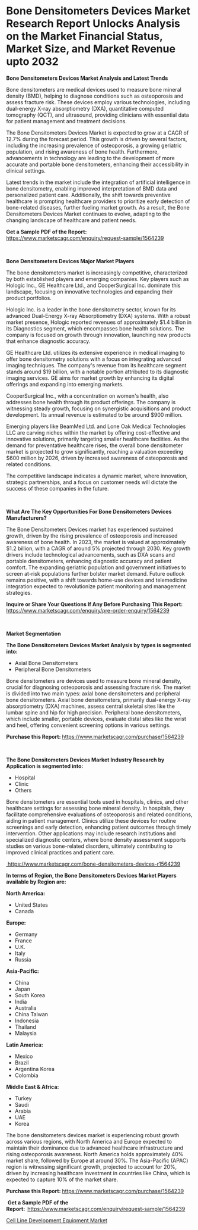 <p><h1>Bone Densitometers Devices Market Research Report Unlocks Analysis on the Market Financial Status, Market Size, and Market Revenue upto 2032</h1></p><p><strong>Bone Densitometers Devices Market Analysis and Latest Trends</strong></p>
<p><p>Bone densitometers are medical devices used to measure bone mineral density (BMD), helping to diagnose conditions such as osteoporosis and assess fracture risk. These devices employ various technologies, including dual-energy X-ray absorptiometry (DXA), quantitative computed tomography (QCT), and ultrasound, providing clinicians with essential data for patient management and treatment decisions.</p><p>The Bone Densitometers Devices Market is expected to grow at a CAGR of 12.7% during the forecast period. This growth is driven by several factors, including the increasing prevalence of osteoporosis, a growing geriatric population, and rising awareness of bone health. Furthermore, advancements in technology are leading to the development of more accurate and portable bone densitometers, enhancing their accessibility in clinical settings.</p><p>Latest trends in the market include the integration of artificial intelligence in bone densitometry, enabling improved interpretation of BMD data and personalized patient care. Additionally, the shift towards preventive healthcare is prompting healthcare providers to prioritize early detection of bone-related diseases, further fueling market growth. As a result, the Bone Densitometers Devices Market continues to evolve, adapting to the changing landscape of healthcare and patient needs.</p></p>
<p><strong>Get a Sample PDF of the Report:&nbsp;</strong> <a href="https://www.marketscagr.com/enquiry/request-sample/1564239?utm_campaign=3194&utm_medium=2&utm_source=Github&utm_content=ia&utm_term=04032025&utm_id=bone-densitometers-devices">https://www.marketscagr.com/enquiry/request-sample/1564239</a></p>
<p>&nbsp;</p>
<p><strong>Bone Densitometers Devices Major Market Players</strong></p>
<p><p>The bone densitometers market is increasingly competitive, characterized by both established players and emerging companies. Key players such as Hologic Inc., GE Healthcare Ltd., and CooperSurgical Inc. dominate this landscape, focusing on innovative technologies and expanding their product portfolios.</p><p>Hologic Inc. is a leader in the bone densitometry sector, known for its advanced Dual-Energy X-ray Absorptiometry (DXA) systems. With a robust market presence, Hologic reported revenues of approximately $1.4 billion in its Diagnostics segment, which encompasses bone health solutions. The company is focused on growth through innovation, launching new products that enhance diagnostic accuracy.</p><p>GE Healthcare Ltd. utilizes its extensive experience in medical imaging to offer bone densitometry solutions with a focus on integrating advanced imaging techniques. The company's revenue from its healthcare segment stands around $19 billion, with a notable portion attributed to its diagnostic imaging services. GE aims for market growth by enhancing its digital offerings and expanding into emerging markets.</p><p>CooperSurgical Inc., with a concentration on women's health, also addresses bone health through its product offerings. The company is witnessing steady growth, focusing on synergistic acquisitions and product development. Its annual revenue is estimated to be around $900 million.</p><p>Emerging players like BeamMed Ltd. and Lone Oak Medical Technologies LLC are carving niches within the market by offering cost-effective and innovative solutions, primarily targeting smaller healthcare facilities. As the demand for preventative healthcare rises, the overall bone densitometer market is projected to grow significantly, reaching a valuation exceeding $600 million by 2026, driven by increased awareness of osteoporosis and related conditions. </p><p>The competitive landscape indicates a dynamic market, where innovation, strategic partnerships, and a focus on customer needs will dictate the success of these companies in the future.</p></p>
<p>&nbsp;</p>
<p><strong>What Are The Key Opportunities For Bone Densitometers Devices Manufacturers?</strong></p>
<p><p>The Bone Densitometers Devices market has experienced sustained growth, driven by the rising prevalence of osteoporosis and increased awareness of bone health. In 2023, the market is valued at approximately $1.2 billion, with a CAGR of around 5% projected through 2030. Key growth drivers include technological advancements, such as DXA scans and portable densitometers, enhancing diagnostic accuracy and patient comfort. The expanding geriatric population and government initiatives to screen at-risk populations further bolster market demand. Future outlook remains positive, with a shift towards home-use devices and telemedicine integration expected to revolutionize patient monitoring and management strategies.</p></p>
<p><strong>Inquire or Share Your Questions If Any Before Purchasing This Report:</strong> <a href="https://www.marketscagr.com/enquiry/pre-order-enquiry/1564239?utm_campaign=3194&utm_medium=2&utm_source=Github&utm_content=ia&utm_term=04032025&utm_id=bone-densitometers-devices">https://www.marketscagr.com/enquiry/pre-order-enquiry/1564239</a></p>
<p>&nbsp;</p>
<p><strong>Market Segmentation</strong></p>
<p><strong>The Bone Densitometers Devices Market Analysis by types is segmented into:</strong></p>
<p><ul><li>Axial Bone Densitometers</li><li>Peripheral Bone Densitometers</li></ul></p>
<p><p>Bone densitometers are devices used to measure bone mineral density, crucial for diagnosing osteoporosis and assessing fracture risk. The market is divided into two main types: axial bone densitometers and peripheral bone densitometers. Axial bone densitometers, primarily dual-energy X-ray absorptiometry (DXA) machines, assess central skeletal sites like the lumbar spine and hip for high precision. Peripheral bone densitometers, which include smaller, portable devices, evaluate distal sites like the wrist and heel, offering convenient screening options in various settings.</p></p>
<p><strong>Purchase this Report:&nbsp;</strong><a href="https://www.marketscagr.com/purchase/1564239?utm_campaign=3194&utm_medium=2&utm_source=Github&utm_content=ia&utm_term=04032025&utm_id=bone-densitometers-devices">https://www.marketscagr.com/purchase/1564239</a></p>
<p>&nbsp;</p>
<p><strong>The Bone Densitometers Devices Market Industry Research by Application is segmented into:</strong></p>
<p><ul><li>Hospital</li><li>Clinic</li><li>Others</li></ul></p>
<p><p>Bone densitometers are essential tools used in hospitals, clinics, and other healthcare settings for assessing bone mineral density. In hospitals, they facilitate comprehensive evaluations of osteoporosis and related conditions, aiding in patient management. Clinics utilize these devices for routine screenings and early detection, enhancing patient outcomes through timely intervention. Other applications may include research institutions and specialized diagnostic centers, where bone density assessment supports studies on various bone-related disorders, ultimately contributing to improved clinical practices and patient care.</p></p>
<p><a href="https://www.marketscagr.com/bone-densitometers-devices-r1564239?utm_campaign=3194&utm_medium=2&utm_source=Github&utm_content=ia&utm_term=04032025&utm_id=bone-densitometers-devices">&nbsp;https://www.marketscagr.com/bone-densitometers-devices-r1564239</a></p>
<p><strong>In terms of Region, the Bone Densitometers Devices Market Players available by Region are:</strong></p>
<p>
    <p> <strong> North America: </strong>
        <ul>
            <li>United States</li>
            <li>Canada</li>
        </ul>
        </p> 
    <p> <strong> Europe: </strong>
        <ul>
            <li>Germany</li>
            <li>France</li>
            <li>U.K.</li>
            <li>Italy</li>
            <li>Russia</li>
        </ul>
        </p> 
    <p> <strong> Asia-Pacific: </strong>
        <ul>
            <li>China</li>
            <li>Japan</li>
            <li>South Korea</li>
            <li>India</li>
            <li>Australia</li>
            <li>China Taiwan</li>
            <li>Indonesia</li>
            <li>Thailand</li>
            <li>Malaysia</li>
        </ul>
        </p> 
    <p> <strong> Latin America: </strong>
        <ul>
            <li>Mexico</li>
            <li>Brazil</li>
            <li>Argentina Korea</li>
            <li>Colombia</li>
        </ul>
        </p> 
    <p> <strong> Middle East & Africa: </strong>
        <ul>
            <li>Turkey</li>
            <li>Saudi</li>
            <li>Arabia</li>
            <li>UAE</li>
            <li>Korea</li>
        </ul>
    </p>
    </p>
<p><p>The bone densitometers devices market is experiencing robust growth across various regions, with North America and Europe expected to maintain their dominance due to advanced healthcare infrastructure and rising osteoporosis awareness. North America holds approximately 40% market share, followed by Europe at around 30%. The Asia-Pacific (APAC) region is witnessing significant growth, projected to account for 20%, driven by increasing healthcare investment in countries like China, which is expected to capture 10% of the market share.</p></p>
<p><strong>Purchase this Report: </strong><a href="https://www.marketscagr.com/purchase/1564239?utm_campaign=3194&utm_medium=2&utm_source=Github&utm_content=ia&utm_term=04032025&utm_id=bone-densitometers-devices">https://www.marketscagr.com/purchase/1564239</a></p>
<p>&nbsp;<strong>Get a Sample PDF of the Report:&nbsp;&nbsp;</strong><a href="https://www.marketscagr.com/enquiry/request-sample/1564239?utm_campaign=3194&utm_medium=2&utm_source=Github&utm_content=ia&utm_term=04032025&utm_id=bone-densitometers-devices">https://www.marketscagr.com/enquiry/request-sample/1564239</a></p>
<p><strong></strong></p>
<p><p><a href="https://github.com/gunbybeahmg1/Market-Research-Report-List-1/blob/main/cell-line-development-equipment-market.md?utm_campaign=3194&utm_medium=2&utm_source=Github&utm_content=ia&utm_term=04032025&utm_id=bone-densitometers-devices">Cell Line Development Equipment Market</a></p></p>